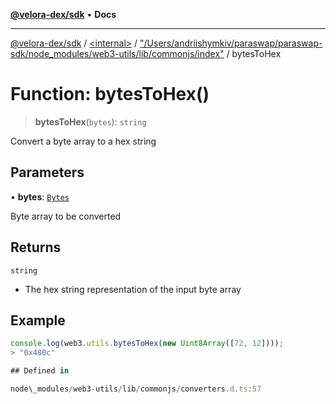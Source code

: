 [**@velora-dex/sdk**](../../../../README.md) • **Docs**

***

[@velora-dex/sdk](../../../../globals.md) / [\<internal\>](../../../README.md) / ["/Users/andriishymkiv/paraswap/paraswap-sdk/node\_modules/web3-utils/lib/commonjs/index"](../README.md) / bytesToHex

# Function: bytesToHex()

> **bytesToHex**(`bytes`): `string`

Convert a byte array to a hex string

## Parameters

• **bytes**: [`Bytes`](../../../type-aliases/Bytes.md)

Byte array to be converted

## Returns

`string`

- The hex string representation of the input byte array

## Example

```ts
console.log(web3.utils.bytesToHex(new Uint8Array([72, 12])));
> "0x480c"

## Defined in

node\_modules/web3-utils/lib/commonjs/converters.d.ts:57
